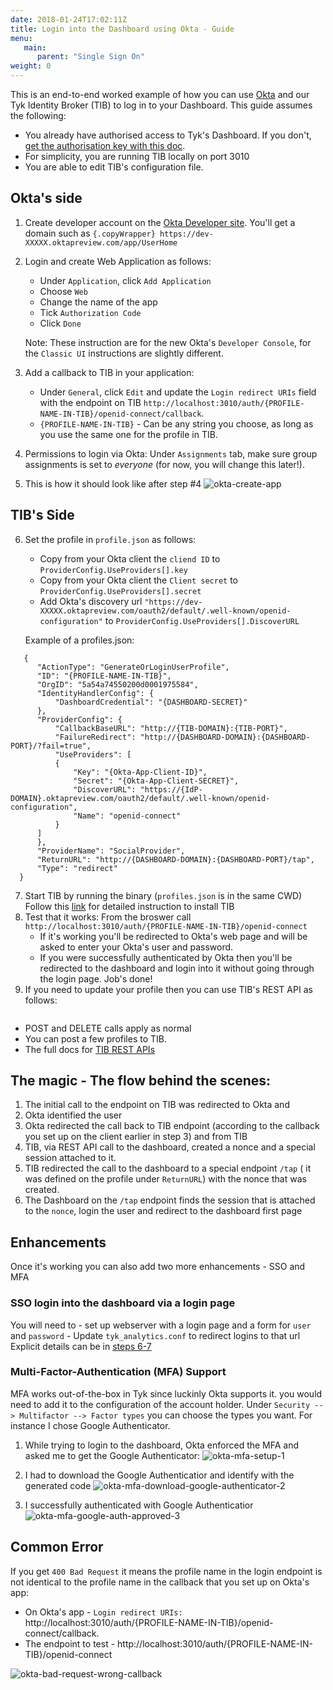 ```yaml
---
date: 2018-01-24T17:02:11Z
title: Login into the Dashboard using Okta - Guide
menu:
   main:
      parent: "Single Sign On"
weight: 0
---
```



This is an end-to-end worked example of how you can use [Okta](https://www.okta.com/) and our Tyk Identity Broker (TIB) to log in to your Dashboard.
This guide assumes the following:
- You already have authorised access to Tyk's Dashboard. If you don't, [get the authorisation key with this doc](https://tyk.io/docs/security/dashboard/create-users/#a-name-with-api-a-create-a-dashboard-user-with-the-api).
- For simplicity, you are running TIB locally on port 3010
- You are able to edit TIB's configuration file.


## <a name="okta"></a>Okta's side
1. Create developer account on the [Okta Developer site](https://developer.okta.com/).
   You'll get a domain such as `{.copyWrapper} https://dev-XXXXX.oktapreview.com/app/UserHome`
2. Login and create Web Application as follows:
   - Under `Application`, click `Add Application`
   - Choose `Web`
   - Change the name of the app
   - Tick `Authorization Code`
   - Click `Done`

    Note: These instruction are for the new Okta's `Developer Console`, for the `Classic UI` instructions are slightly different.


3. Add a callback to TIB in your application:
   - Under `General`, click `Edit` and update the `Login redirect URIs` field with the endpoint on TIB `http://localhost:3010/auth/{PROFILE-NAME-IN-TIB}/openid-connect/callback`.
   - `{PROFILE-NAME-IN-TIB}` - Can be any string you choose, as long as you use the same one for the profile in TIB.

4. Permissions to login via Okta:
   Under `Assignments` tab, make sure group assignments is set to *everyone* (for now, you will change this later!).

5. This is how it should look like after step #4
![okta-create-app][1]
## <a name="tib"></a>TIB's Side
6. Set the profile in `profile.json` as follows:
   - Copy from your Okta client the `cliend ID`     to `ProviderConfig.UseProviders[].key`
   - Copy from your Okta client the `Client secret` to `ProviderConfig.UseProviders[].secret`
   - Add Okta's discovery url `"https://dev-XXXXX.oktapreview.com/oauth2/default/.well-known/openid-configuration"` to `ProviderConfig.UseProviders[].DiscoverURL`

   Example of a profiles.json:
```{.json}
   {
      "ActionType": "GenerateOrLoginUserProfile",
      "ID": "{PROFILE-NAME-IN-TIB}",
      "OrgID": "5a54a74550200d0001975584",
      "IdentityHandlerConfig": {
          "DashboardCredential": "{DASHBOARD-SECRET}"
      },
      "ProviderConfig": {
          "CallbackBaseURL": "http://{TIB-DOMAIN}:{TIB-PORT}",
          "FailureRedirect": "http://{DASHBOARD-DOMAIN}:{DASHBOARD-PORT}/?fail=true",
          "UseProviders": [
          {
              "Key": "{Okta-App-Client-ID}",
              "Secret": "{Okta-App-Client-SECRET}",
              "DiscoverURL": "https://{IdP-DOMAIN}.oktapreview.com/oauth2/default/.well-known/openid-configuration",
              "Name": "openid-connect"
          }
      ]
      },
      "ProviderName": "SocialProvider",
      "ReturnURL": "http://{DASHBOARD-DOMAIN}:{DASHBOARD-PORT}/tap",
      "Type": "redirect"
  }
```


7. Start TIB by running the binary (`profiles.json` is in the same CWD)
   Follow this [link](https://tyk.io/docs/integrate/3rd-party-identity-providers/#tib) for detailed instruction to install TIB
8. Test that it works:
   From the broswer call `http://localhost:3010/auth/{PROFILE-NAME-IN-TIB}/openid-connect`
    - If it's working you'll be redirected to Okta's web page and will be asked to enter your Okta's user and password.
    - If you were successfully authenticated by Okta then you'll be redirected to the dashboard and login into it without going through the login page. Job's done!
9. If you need to update your profile then you can use TIB's REST API as follows:
``` curl http://{TIB-DOMAIN}:{TIB-PORT}/api/profiles/{PROFILE-NAME-IN-TIB} -H "Authorization: {MY-SECRET}" -H "Content-type: application/json" -X PUT --data "@./my-new-dashboard-profile.json" | prettyjson
```
   - POST and DELETE calls apply as normal
   - You can post a few profiles to TIB.
   - The full docs for [TIB REST APIs](https://tyk.io/docs/integrate/3rd-party-identity-providers/tib-rest-api/)

## <a name="flow"></a>The magic - The flow behind the scenes:
 1. The initial call to the endpoint on TIB was redirected to Okta and
 2. Okta identified the user
 3. Okta redirected the call back to TIB endpoint (according to the callback you set up on the client earlier in step 3) and from TIB
 4. TIB, via REST API call to the dashboard, created a nonce and a special session attached to it.
 5. TIB redirected the call to the dashboard to a special endpoint `/tap` ( it was defined on the profile under `ReturnURL`) with the nonce that was created.
 6. The Dashboard on the `/tap` endpoint finds the session that is attached to the `nonce`, login the user and redirect to the dashboard first page


##  <a name="enhancements"></a>Enhancements

Once it's working you can also add two more enhancements - SSO and MFA

### <a name="sso"></a>SSO login into the dashboard via a login page
   You will need to
	- set up webserver with a login page and a form for `user` and `password`
	- Update `tyk_analytics.conf` to redirect logins to that url
    Explicit details can be in [steps 6-7](https://tyk.io/docs/integrate/3rd-party-identity-providers/dashboard-login-ldap-tib/#6-create-a-login-page)

### <a name="mfa-support"></a> Multi-Factor-Authentication (MFA) Support
   MFA works out-of-the-box in Tyk since luckinly Okta supports it. you would need to add it to the configuration of the account holder. Under `Security --> Multifactor --> Factor types` you can choose the types you want. For instance I chose Google Authenticator.

   1. While trying to login to the dashboard, Okta enforced the MFA and asked me to get the Google Authenticator:
   ![okta-mfa-setup-1][2]

   2. I had to download the Google Authenticatior and identify with the generated code
   ![okta-mfa-download-google-authenticator-2][3]
   3. I successfully authenticated with Google Authenticatior
   ![okta-mfa-google-auth-approved-3][4]

## <a name="error"></a> Common Error
If you get `400 Bad Request` it means the profile name in the login endpoint is not identical to the profile name in the callback that you set up on Okta's app:

- On Okta's app - `Login redirect URIs:` http://localhost:3010/auth/{PROFILE-NAME-IN-TIB}/openid-connect/callback.
- The endpoint to test - http://localhost:3010/auth/{PROFILE-NAME-IN-TIB}/openid-connect

![okta-bad-request-wrong-callback][5]

[1]: /docs/img/okta-sso/Okta-create-app.png
[2]: /docs/img/okta-sso/okta-mfa-setup-1.png
[3]: /docs/img/okta-sso/okta-mfa-download-google-authenticator-2.png
[4]: /docs/img/okta-sso/okta-mfa-google-auth-approved-3.png
[5]: /docs/img/okta-sso/okta-bad-request-wrong-callback.png
